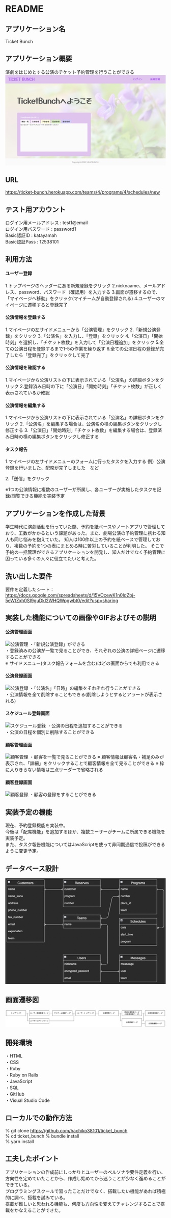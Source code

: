 # README

## アプリケーション名
Ticket Bunch
## アプリケーション概要
演劇をはじめとする公演のチケット予約管理を行うことができる
![picture 1](images/b3040becf2a7b54fbbbc6c1dee1ae26369e200f127d2f08117a836e6c35d594a.png)  

## URL
https://ticket-bunch.herokuapp.com/teams/4/programs/4/schedules/new
## テスト用アカウント
ログイン用メールアドレス : test1@email  
ログイン用パスワード : password1  
Basic認証ID : katayamah  
Basic認証Pass : 12538101  
## 利用方法
#### ユーザー登録
1.トップページのヘッダーにある新規登録をクリック
2.nicknaame、メールアドレス、password、パスワード（確認用）を入力する
3.画面が遷移するので、「マイページへ移動」をクリック(マイチームが自動登録される)
4.ユーザーのマイページに遷移すると登録完了
#### 公演情報を登録する
1.マイページの左サイドメニューから「公演管理」をクリック
2.「新規公演登録」をクリック
3.「公演名」を入力し、「登録」をクリック
4.「公演日」「開始時刻」を選択し、「チケット枚数」を入力して「公演日程追加」をクリック
5.全ての公演日程を登録するまで1-5の作業を繰り返す
6.全ての公演日程の登録が完了したら「登録完了」をクリックして完了
#### 公演情報を確認する
1.マイページから公演リストの下に表示されている「公演名」の詳細ボタンをクリック
2.登録済み日時の下に「公演日」「開始時刻」「チケット枚数」が正しく表示されているか確認
#### 公演情報を編集する
1.マイページから公演リストの下に表示されている「公演名」の詳細ボタンをクリック
2.「公演名」を編集する場合は、公演名の横の編集ボタンをクリックし修正する
3.「公演日」「開始時刻」「チケット枚数」を編集する場合は、登録済み日時の横の編集ボタンをクリックし修正する
#### タスク報告
1.マイページの左サイドメニューのフォームに行ったタスクを入力する
例）公演登録を行いました、配席が完了しました　など

2.「送信」をクリック

※1つの公演情報に複数のユーザーが所属し、各ユーザーが実施したタスクを記録/閲覧できる機能を実装予定
## アプリケーションを作成した背景
学生時代に演劇活動を行っていた際、予約を紙ベースやノートアプリで管理しており、工数がかかるという課題があった。また、劇場公演の予約管理に携わる知人も同じ悩みを抱えていた。
知人は100件以上の予約を紙ベースで管理しており、複数の予約を1つの表にまとめる時に苦労していることが判明した。
そこで予約の一括管理ができるアプリケーションを開発し、知人だけでなく予約管理に困っている多くの人々に役立てたいと考えた。
## 洗い出した要件
要件を定義したシート：https://docs.google.com/spreadsheets/d/15VOcewK1n0IdZbj-5eWtZxh0SI9guDkI2WHQWpgwbt0/edit?usp=sharing
## 実装した機能についての画像やGIFおよびその説明
#### 公演管理画面
![公演管理](https://user-images.githubusercontent.com/105845809/179949154-b427e1aa-ef53-4ce7-bfa5-2fea9245daab.gif)
・「新規公演登録」ができる  
・登録済みの公演が一覧で見ることができ、それぞれの公演の詳細ページに遷移することができる  
※ サイドメニュー(タスク報告フォームを含む)はどの画面からでも利用できる  
#### 公演登録画面
![公演登録](https://user-images.githubusercontent.com/105845809/179949165-d33c4206-b6cd-4a1f-a25c-ecef6267774f.gif)
・「公演名」「日時」の編集をそれぞれ行うことができる  
・公演情報を全て削除することもできる(削除しようとするとアラートが表示される)  
#### スケジュール登録画面
![スケジュール登録](https://user-images.githubusercontent.com/105845809/179949091-62ca19d5-ff91-4846-942c-4011e250eb80.gif)
・公演の日程を追加することができる  
・公演の日程を個別に削除することができる 
#### 顧客管理画面
![顧客管理](https://user-images.githubusercontent.com/105845809/179949140-dcb64ffd-df7e-4c62-864c-3841cfc893e7.gif)
・顧客を一覧で見ることができる
※ 顧客情報は顧客名・補足のみが表示され、「詳細」をクリックすることで顧客情報を全て見ることができる
※ 枠に入りきらない情報は三点リーダーで省略される
#### 顧客登録画面
![顧客登録](https://user-images.githubusercontent.com/105845809/179949147-042a665b-bc80-47db-9fd5-7c36aa029ec7.gif)
・顧客の登録をすることができる
## 実装予定の機能
現在、予約登録機能を実装中。  
今後は「配席機能」を追加するほか、複数ユーザーがチームに所属できる機能を実装予定。  
また、タスク報告機能についてはJavaScriptを使って非同期通信で投稿ができるように変更予定。  
## データベース設計
![picture 2](images/5ee7dd60088e5380ae502ca6c256f484b4de97e19cc0aa21bce4ff19e7047fb5.png) 
## 画面遷移図
![picture 1](images/df58c69de8f09ceb699b07ddb0f427ec5df624ff074d81f422ea817ad11e7ba1.png)  
## 開発環境
・HTML  
・CSS  
・Ruby  
・Ruby on Rails  
・JavaScript  
・SQL  
・GitHub  
・Visual Studio Code  
## ローカルでの動作方法
% git clone https://github.com/hachiko38101/ticket_bunch  
% cd ticket_bunch 
% bundle install  
% yarn install  
## 工夫したポイント
アプリケーションの作成前にしっかりとユーザーのペルソナや要件定義を行い、方向性を定めていたことから、作成し始めてから迷うことが少なく進めることができている。  
プログラミングスクールで習ったことだけでなく、搭載したい機能があれば積極的に調べ、搭載を試みている。  
搭載が難しいと思われる機能も、何度も方向性を変えてチャレンジすることで搭載をかなえることができた。 